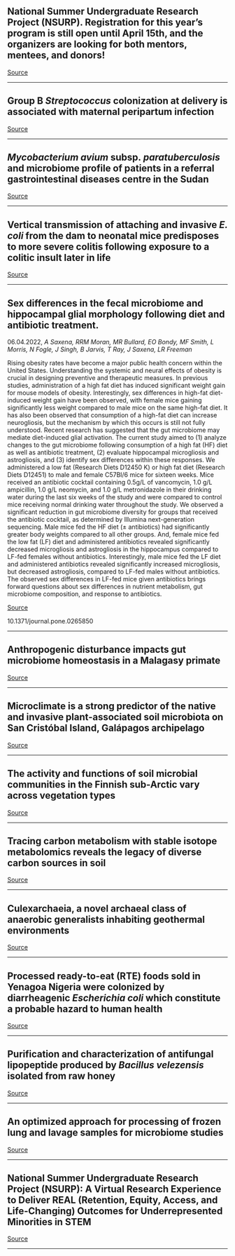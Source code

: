 ## National Summer Undergraduate Research Project (NSURP). Registration for this year’s program is still open until April 15th, and the organizers are looking for both mentors, mentees, and donors!

[Source](https://nsurp.org/)

---

## Group B <em>Streptococcus</em> colonization at delivery is associated with maternal peripartum infection

[Source](https://journals.plos.org/plosone/article?id=10.1371/journal.pone.0264309)

---

## <em>Mycobacterium avium </em>subsp.<em> paratuberculosis </em>and microbiome profile of patients in a referral gastrointestinal diseases centre in the Sudan

[Source](https://journals.plos.org/plosone/article?id=10.1371/journal.pone.0266533)

---

## Vertical transmission of attaching and invasive<em> E. coli </em>from the dam to neonatal mice predisposes to more severe colitis following exposure to a colitic insult later in life 

[Source](https://journals.plos.org/plosone/article?id=10.1371/journal.pone.0266005)

---

## Sex differences in the fecal microbiome and hippocampal glial morphology following diet and antibiotic treatment.
 06.04.2022, _A Saxena, RRM Moran, MR Bullard, EO Bondy, MF Smith, L Morris, N Fogle, J Singh, B Jarvis, T Ray, J Saxena, LR Freeman_


Rising obesity rates have become a major public health concern within the United States. Understanding the systemic and neural effects of obesity is crucial in designing preventive and therapeutic measures. In previous studies, administration of a high fat diet has induced significant weight gain for mouse models of obesity. Interestingly, sex differences in high-fat diet-induced weight gain have been observed, with female mice gaining significantly less weight compared to male mice on the same high-fat diet. It has also been observed that consumption of a high-fat diet can increase neurogliosis, but the mechanism by which this occurs is still not fully understood. Recent research has suggested that the gut microbiome may mediate diet-induced glial activation. The current study aimed to (1) analyze changes to the gut microbiome following consumption of a high fat (HF) diet as well as antibiotic treatment, (2) evaluate hippocampal microgliosis and astrogliosis, and (3) identify sex differences within these responses. We administered a low fat (Research Diets D12450 K) or high fat diet (Research Diets D12451) to male and female C57Bl/6 mice for sixteen weeks. Mice received an antibiotic cocktail containing 0.5g/L of vancomycin, 1.0 g/L ampicillin, 1.0 g/L neomycin, and 1.0 g/L metronidazole in their drinking water during the last six weeks of the study and were compared to control mice receiving normal drinking water throughout the study. We observed a significant reduction in gut microbiome diversity for groups that received the antibiotic cocktail, as determined by Illumina next-generation sequencing. Male mice fed the HF diet (± antibiotics) had significantly greater body weights compared to all other groups. And, female mice fed the low fat (LF) diet and administered antibiotics revealed significantly decreased microgliosis and astrogliosis in the hippocampus compared to LF-fed females without antibiotics. Interestingly, male mice fed the LF diet and administered antibiotics revealed significantly increased microgliosis, but decreased astrogliosis, compared to LF-fed males without antibiotics. The observed sex differences in LF-fed mice given antibiotics brings forward questions about sex differences in nutrient metabolism, gut microbiome composition, and response to antibiotics.

[Source](https://journals.plos.org/plosone/article?id=10.1371/journal.pone.0265850)

10.1371/journal.pone.0265850

---

## Anthropogenic disturbance impacts gut microbiome homeostasis in a Malagasy primate

[Source](https://www.biorxiv.org/content/10.1101/2022.04.02.486803v1.abstract?%3Fcollection=)

---

## Microclimate is a strong predictor of the native and invasive plant-associated soil microbiota on San Cristóbal Island, Galápagos archipelago

[Source](https://www.biorxiv.org/content/10.1101/2022.04.05.487164v1.abstract?%3Fcollection=)

---

## The activity and functions of soil microbial communities in the Finnish sub-Arctic vary across vegetation types

[Source](https://www.biorxiv.org/content/10.1101/2021.06.12.448001v2.abstract?%3Fcollection=)

---

## Tracing carbon metabolism with stable isotope metabolomics reveals the legacy of diverse carbon sources in soil

[Source](https://www.biorxiv.org/content/10.1101/2022.04.05.487192v1.abstract?%3Fcollection=)

---

## Culexarchaeia, a novel archaeal class of anaerobic generalists inhabiting geothermal environments

[Source](https://www.biorxiv.org/content/10.1101/2022.04.06.487207v1.abstract?%3Fcollection=)

---

## Processed ready-to-eat (RTE) foods sold in Yenagoa Nigeria were colonized by diarrheagenic <em>Escherichia coli </em>which constitute a probable hazard to human health

[Source](https://journals.plos.org/plosone/article?id=10.1371/journal.pone.0266059)

---

## Purification and characterization of antifungal lipopeptide produced by <em>Bacillus velezensis</em> isolated from raw honey

[Source](https://journals.plos.org/plosone/article?id=10.1371/journal.pone.0266470)

---

## An optimized approach for processing of frozen lung and lavage samples for microbiome studies

[Source](https://journals.plos.org/plosone/article?id=10.1371/journal.pone.0265891)

---

## National Summer Undergraduate Research Project (NSURP): A Virtual Research Experience to Deliver REAL (Retention, Equity, Access, and Life-Changing) Outcomes for Underrepresented Minorities in STEM

[Source](https://journals.asm.org/doi/10.1128/jmbe.00335-21)

---

